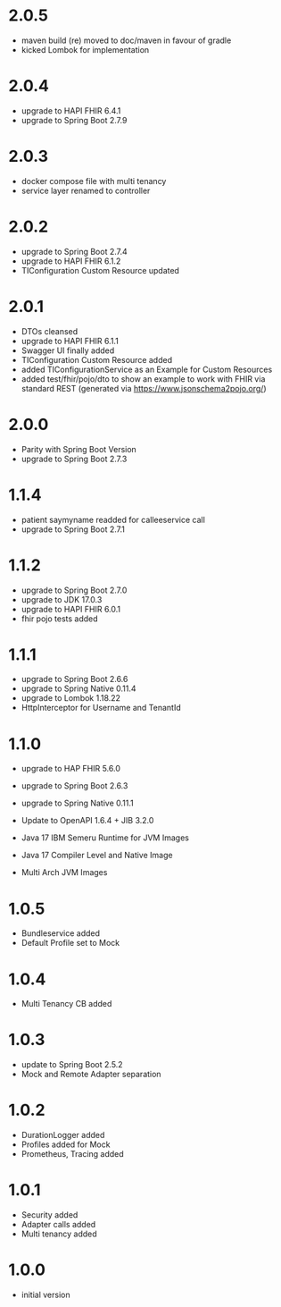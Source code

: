 # 2.0.5
- maven build (re) moved to doc/maven in favour of gradle
- kicked Lombok for implementation

# 2.0.4
- upgrade to HAPI FHIR 6.4.1
- upgrade to Spring Boot 2.7.9

# 2.0.3
- docker compose file with multi tenancy
- service layer renamed to controller

# 2.0.2
- upgrade to Spring Boot 2.7.4
- upgrade to HAPI FHIR 6.1.2
- TIConfiguration Custom Resource updated

# 2.0.1
- DTOs cleansed
- upgrade to HAPI FHIR 6.1.1
- Swagger UI finally added
- TIConfiguration Custom Resource added
- added TIConfigurationService as an Example for Custom Resources
- added test/fhir/pojo/dto to show an example to work with FHIR via standard REST (generated via https://www.jsonschema2pojo.org/)

# 2.0.0
- Parity with Spring Boot Version
- upgrade to Spring Boot 2.7.3

# 1.1.4
- patient saymyname readded for calleeservice call   
- upgrade to Spring Boot 2.7.1

# 1.1.2
- upgrade to Spring Boot 2.7.0
- upgrade to JDK 17.0.3
- upgrade to HAPI FHIR 6.0.1
- fhir pojo tests added

# 1.1.1
- upgrade to Spring Boot 2.6.6
- upgrade to Spring Native 0.11.4
- upgrade to Lombok 1.18.22
- HttpInterceptor for Username and TenantId

# 1.1.0
- upgrade to HAP FHIR 5.6.0

- upgrade to Spring Boot 2.6.3
- upgrade to Spring Native 0.11.1
- Update to OpenAPI 1.6.4 + JIB 3.2.0

- Java 17 IBM Semeru Runtime for JVM Images
- Java 17 Compiler Level and Native Image
- Multi Arch JVM Images

# 1.0.5
- Bundleservice added
- Default Profile set to Mock

# 1.0.4
- Multi Tenancy CB added

# 1.0.3
- update to Spring Boot 2.5.2
- Mock and Remote Adapter separation

# 1.0.2
- DurationLogger added
- Profiles added for Mock
- Prometheus, Tracing added

# 1.0.1
- Security added
- Adapter calls added
- Multi tenancy added

# 1.0.0
- initial version